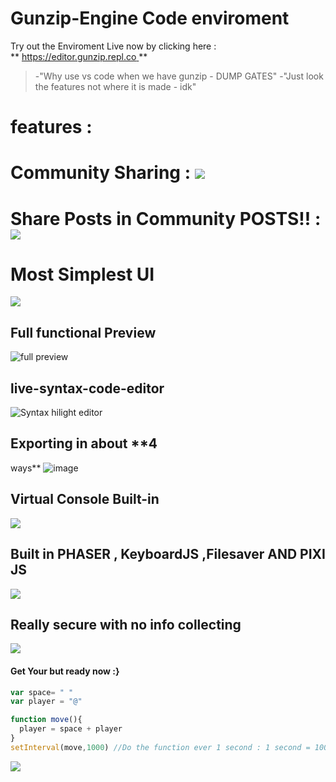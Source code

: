 # Gunzip-Engine Code enviroment
Try out the Enviroment Live now by clicking here :       
            ** [https://editor.gunzip.repl.co ]() **
> -"Why use vs code when we have gunzip - DUMP GATES"
> -"Just look the features not where it is made - idk"

# features : 
# Community Sharing : ![](https://media.discordapp.net/attachments/781591474146902016/786477178169720862/unknown.png?width=888&height=427)
# Share Posts in Community POSTS!! : ![](https://media.discordapp.net/attachments/781591474146902016/786478806113976320/unknown.png?width=1025&height=397)
# Most Simplest UI
![](https://cdn.discordapp.com/attachments/781591474146902016/785085620522844170/unknown.png)
## Full functional Preview 
![full preview](https://i.pinimg.com/originals/26/71/75/267175578fee52073fd0b9af51516f56.gif)  
## live-syntax-code-editor 
 ![Syntax hilight editor](https://media.discordapp.net/attachments/781591474146902016/785086418204229642/unknown.png?width=995&height=427)
## Exporting in about **4
 ways**
![image](https://user-images.githubusercontent.com/59413955/101277758-bf7f7200-37de-11eb-97c6-7eb582864396.png)
## Virtual Console Built-in
![](https://cdn.discordapp.com/attachments/781591474146902016/785088920425070682/unknown.png)
## Built in PHASER , KeyboardJS ,Filesaver AND PIXI JS
![](https://miro.medium.com/max/1566/1*1nS56OTyac1FG-RpDD0rNw.gif
)

## Really secure with no info collecting

![](https://media2.giphy.com/media/U5OqOdBmeLH7dKi7qB/giphy.gif)

#### Get Your but ready now :}
```js
var space= " "
var player = "@"

function move(){
  player = space + player
}
setInterval(move,1000) //Do the function ever 1 second : 1 second = 1000 milisecond :>
``` 
![](https://media1.giphy.com/media/26tn33aiTi1jkl6H6/source.gif)
